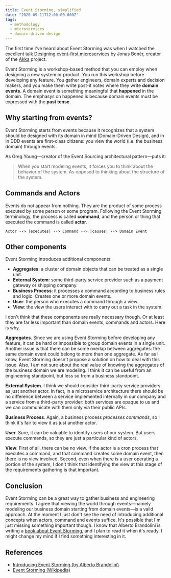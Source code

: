```yaml
---
title: Event Storming, simplified
date: "2020-09-11T12:00:00.000Z"
tags:
  - methodology
  - microservices
  - domain-driven design
---
```

The first time I've heard about Event Storming was when I watched the excellent talk [Designing event-first microservices](https://www.infoq.com/presentations/microservices-events-first-design/) by Jonas Bonér, creator of the [Akka](https://github.com/akka/akka) project.

Event Storming is a workshop-based method that you can employ when designing a new system or product. You run this workshop before developing any feature. You gather engineers, domain experts and decision makers, and you make them write post-it notes where they write **domain events**.
A domain event is something meaningful that **happened** in the domain. The emphasys on happened is because domain events must be expressed with the **past tense**.

## Why starting from events?

Event Storming starts from events because it recognizes that a system should be designed with its domain in mind (Domain-Driven Design), and in In DDD events are first-class citizens: you view the world (i.e. the business domain) through events.

As Greg Young—creator of the Event Sourcing architectural pattern—puts it:

> When you start modeling events, it forces you to think about the behavior of the system. As opposed to thinking about the structure of the system.

## Commands and Actors

Events do not appear from nothing. They are the product of some process executed by some person or some program.
Following the Event Storming terminology, the process is called **command**, and the person or thing that executed the command is called **actor**.

```text
Actor --> |executes| --> Command --> |causes| --> Domain Event
```

## Other components

Event Storming introduces additional components:

- **Aggregates**: a cluster of domain objects that can be treated as a single unit.
- **External System**: some third-party service provider such as a payment gateway or shipping company.
- **Business Process**: it processes a command according to business rules and logic. Creates one or more domain events.
- **User**: the person who executes a command through a view.
- **View**: the view the users interact with to carry out a task in the system.

I don't think that these components are really necessary though. Or at least they are far less important than domain events, commands and actors. Here is why.

**Aggregates**. Since we are using Event Storming before developing any feature, it can be hard or impossible to group domain events in a single unit. Another issue is that there can be some overlap between aggregates: the same domain event could belong to more than one aggregate. As far as I know, Event Storming doesn't propose a solution on how to deal with this issue. Also, I am not sure about the real value of knowing the aggregates of the business domain we are modeling. I think it can be useful from an engineering standpoint, but less so from a business standpoint.

**External System**. I think we should consider third-party service providers as just another actor. In fact, in a microservice architecture there should be no difference between a service implemented internally in our company and a service from a third-party provider: both services are opaque to us and we can communicate with them only via their public APIs.

**Business Process**. Again, a business process *processes commands*, so I think it's fair to view it as just another actor.

**User**. Sure, it can be valuable to identify users of our system. But users execute commands, so they are just a particular kind of actors.

**View**. First of all, there can be no view. If the actor is a cron process that executes a command, and that command creates some domain event, then there is no view involved. Second, even when there is a user operating a portion of the system, I don't think that identifying the view at this stage of the requirements gathering is that important.

## Conclusion

Event Storming can be a great way to gather business and engineering requirements. I agree that viewing the world through events—namely modeling our business domain starting from domain events—is a valid approach. At the moment I just don't see the need of introducing additional concepts when actors, command and events suffice. It's possible that I'm just missing something important though. I know that Alberto Brandolini is writing a [book about Event Storming](https://en.wikipedia.org/wiki/Event_storming), and I plan to read it when it's ready. I might change my mind if I find something interesting in it.

## References

- [Introducing Event Storming (by Alberto Brandolini)](https://ziobrando.blogspot.com/2013/11/introducing-event-storming.html)
- [Event Storming (Wikipedia)](https://en.wikipedia.org/wiki/Event_storming)
